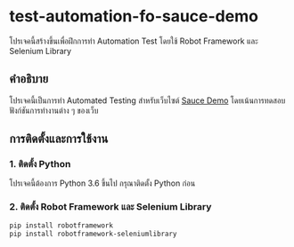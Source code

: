 # test-automation-fo-sauce-demo

โปรเจคนี้สร้างขึ้นเพื่อฝึกการทำ Automation Test โดยใช้ Robot Framework และ Selenium Library

## คำอธิบาย
โปรเจคนี้เป็นการทำ Automated Testing สำหรับเว็บไซต์ [Sauce Demo](https://www.saucedemo.com/) โดยเน้นการทดสอบฟังก์ชันการทำงานต่าง ๆ ของเว็บ

## การติดตั้งและการใช้งาน

### 1. ติดตั้ง Python
โปรเจคนี้ต้องการ Python 3.6 ขึ้นไป กรุณาติดตั้ง Python ก่อน

### 2. ติดตั้ง Robot Framework และ Selenium Library
```sh
pip install robotframework
pip install robotframework-seleniumlibrary
